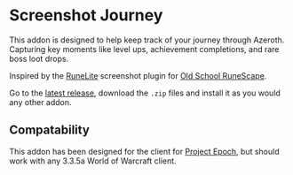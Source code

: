 # Screenshot Journey

This addon is designed to help keep track of your journey through Azeroth.
Capturing key moments like level ups, achievement completions, and rare boss loot drops.

Inspired by the [RuneLite](https://runelite.net/) screenshot plugin for [Old School RuneScape](https://oldschool.runescape.com/).

Go to the [latest release](https://github.com/Cable-Billing/screenshot-journey/releases/latest), download the `.zip` files and install it as you would any other addon.

## Compatability

This addon has been designed for the client for [Project Epoch](https://www.project-epoch.net/), but should work with any 3.3.5a World of Warcraft client.
